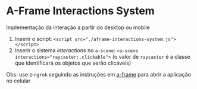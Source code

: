 # A-Frame Interactions System
Implementação da interação a partir do desktop ou mobile

1. Inserir o script: `<script src="./aframe-interactions-system.js"></script>`
1. Inserir o sistema *interactions* no `a-scene`: `<a-scene interactions="raycaster:.clickable">` (o valor de `raycaster` é a classe que identificará os objetos que serão clicáveis)

Obs: use o `ngrok` seguindo as instruções em [a-frame](https://aframe.io/docs/1.6.0/introduction/visual-inspector-and-dev-tools.html#ngrok) para abrir a aplicação no celular